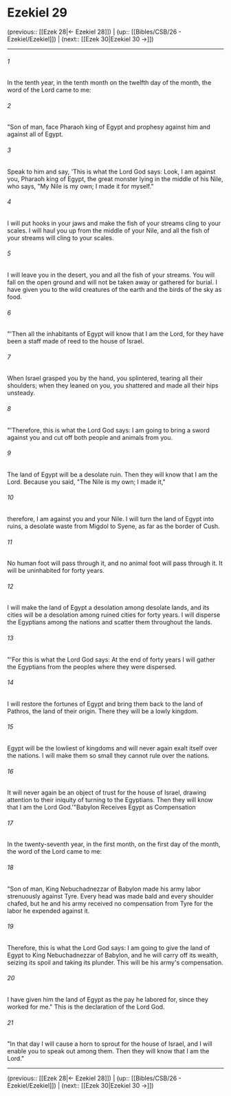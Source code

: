 # Ezekiel 29

(previous:: [[Ezek 28|← Ezekiel 28]]) | (up:: [[Bibles/CSB/26 - Ezekiel/Ezekiel]]) | (next:: [[Ezek 30|Ezekiel 30 →]])

***


###### 1 
In the tenth year, in the tenth month on the twelfth day of the month, the word of the Lord came to me: 

###### 2 
"Son of man, face Pharaoh king of Egypt and prophesy against him and against all of Egypt. 

###### 3 
Speak to him and say, 'This is what the Lord God says: Look, I am against you, Pharaoh king of Egypt, the great monster lying in the middle of his Nile, who says, "My Nile is my own; I made it for myself." 

###### 4 
I will put hooks in your jaws and make the fish of your streams cling to your scales. I will haul you up from the middle of your Nile, and all the fish of your streams will cling to your scales. 

###### 5 
I will leave you in the desert, you and all the fish of your streams. You will fall on the open ground and will not be taken away or gathered for burial. I have given you to the wild creatures of the earth and the birds of the sky as food. 

###### 6 
"'Then all the inhabitants of Egypt will know that I am the Lord, for they have been a staff made of reed to the house of Israel. 

###### 7 
When Israel grasped you by the hand, you splintered, tearing all their shoulders; when they leaned on you, you shattered and made all their hips unsteady. 

###### 8 
"'Therefore, this is what the Lord God says: I am going to bring a sword against you and cut off both people and animals from you. 

###### 9 
The land of Egypt will be a desolate ruin. Then they will know that I am the Lord. Because you said, "The Nile is my own; I made it," 

###### 10 
therefore, I am against you and your Nile. I will turn the land of Egypt into ruins, a desolate waste from Migdol to Syene, as far as the border of Cush. 

###### 11 
No human foot will pass through it, and no animal foot will pass through it. It will be uninhabited for forty years. 

###### 12 
I will make the land of Egypt a desolation among desolate lands, and its cities will be a desolation among ruined cities for forty years. I will disperse the Egyptians among the nations and scatter them throughout the lands. 

###### 13 
"'For this is what the Lord God says: At the end of forty years I will gather the Egyptians from the peoples where they were dispersed. 

###### 14 
I will restore the fortunes of Egypt and bring them back to the land of Pathros, the land of their origin. There they will be a lowly kingdom. 

###### 15 
Egypt will be the lowliest of kingdoms and will never again exalt itself over the nations. I will make them so small they cannot rule over the nations. 

###### 16 
It will never again be an object of trust for the house of Israel, drawing attention to their iniquity of turning to the Egyptians. Then they will know that I am the Lord God.'"Babylon Receives Egypt as Compensation 

###### 17 
In the twenty-seventh year, in the first month, on the first day of the month, the word of the Lord came to me: 

###### 18 
"Son of man, King Nebuchadnezzar of Babylon made his army labor strenuously against Tyre. Every head was made bald and every shoulder chafed, but he and his army received no compensation from Tyre for the labor he expended against it. 

###### 19 
Therefore, this is what the Lord God says: I am going to give the land of Egypt to King Nebuchadnezzar of Babylon, and he will carry off its wealth, seizing its spoil and taking its plunder. This will be his army's compensation. 

###### 20 
I have given him the land of Egypt as the pay he labored for, since they worked for me." This is the declaration of the Lord God. 

###### 21 
"In that day I will cause a horn to sprout for the house of Israel, and I will enable you to speak out among them. Then they will know that I am the Lord."

***

(previous:: [[Ezek 28|← Ezekiel 28]]) | (up:: [[Bibles/CSB/26 - Ezekiel/Ezekiel]]) | (next:: [[Ezek 30|Ezekiel 30 →]])
